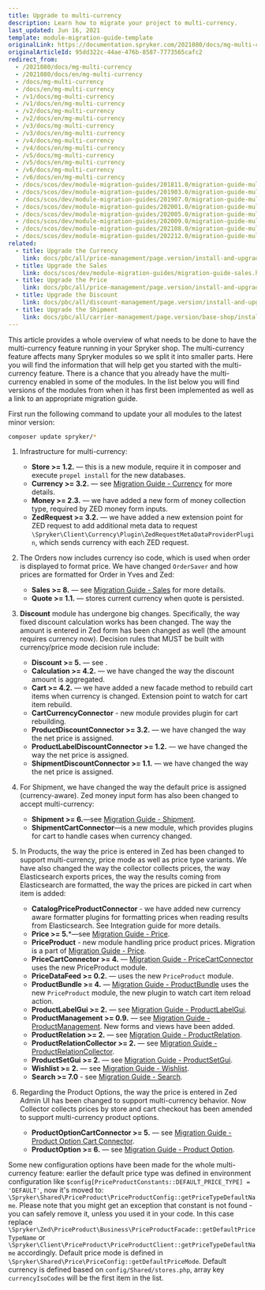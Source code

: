 ```yaml
---
title: Upgrade to multi-currency
description: Learn how to migrate your project to multi-currency.
last_updated: Jun 16, 2021
template: module-migration-guide-template
originalLink: https://documentation.spryker.com/2021080/docs/mg-multi-currency
originalArticleId: 95dd322c-44ae-476b-8587-7773565cafc2
redirect_from:
  - /2021080/docs/mg-multi-currency
  - /2021080/docs/en/mg-multi-currency
  - /docs/mg-multi-currency
  - /docs/en/mg-multi-currency
  - /v1/docs/mg-multi-currency
  - /v1/docs/en/mg-multi-currency
  - /v2/docs/mg-multi-currency
  - /v2/docs/en/mg-multi-currency
  - /v3/docs/mg-multi-currency
  - /v3/docs/en/mg-multi-currency
  - /v4/docs/mg-multi-currency
  - /v4/docs/en/mg-multi-currency
  - /v5/docs/mg-multi-currency
  - /v5/docs/en/mg-multi-currency
  - /v6/docs/mg-multi-currency
  - /v6/docs/en/mg-multi-currency
  - /docs/scos/dev/module-migration-guides/201811.0/migration-guide-multi-currency.html
  - /docs/scos/dev/module-migration-guides/201903.0/migration-guide-multi-currency.html
  - /docs/scos/dev/module-migration-guides/201907.0/migration-guide-multi-currency.html
  - /docs/scos/dev/module-migration-guides/202001.0/migration-guide-multi-currency.html
  - /docs/scos/dev/module-migration-guides/202005.0/migration-guide-multi-currency.html
  - /docs/scos/dev/module-migration-guides/202009.0/migration-guide-multi-currency.html
  - /docs/scos/dev/module-migration-guides/202108.0/migration-guide-multi-currency.html
  - /docs/scos/dev/module-migration-guides/202212.0/migration-guide-multi-currency.html  
related:
  - title: Upgrade the Currency
    link: docs/pbc/all/price-management/page.version/install-and-upgrade/upgrade-modules/upgrade-the-currency-module.html
  - title: Upgrade the Sales
    link: docs/scos/dev/module-migration-guides/migration-guide-sales.html
  - title: Upgrade the Price
    link: docs/pbc/all/price-management/page.version/install-and-upgrade/upgrade-modules/upgrade-the-price-module.html
  - title: Upgrade the Discount
    link: docs/pbc/all/discount-management/page.version/install-and-upgrade/upgrade-the-discount-module.html
  - title: Upgrade the Shipment
    link: docs/pbc/all/carrier-management/page.version/base-shop/install-and-upgrade/upgrade-modules/upgrade-the-shipment-module.html
---
```


This article provides a whole overview of what needs to be done to have the multi-currency feature running in your Spryker shop. The multi-currency feature affects many Spryker modules so we split it into smaller parts. Here you will find the information that will help get you started with the multi-currency feature.
There is a chance that you already have the multi-currency enabled in some of the modules. In the list below you will find versions of the modules from when it has first been implemented as well as a link to an appropriate migration guide.

First run the following command to update your all modules to the latest minor version:

```bash
composer update spryker/*
```

1. Infrastructure for multi-currency:

   * **Store >= 1.2.** — this is a new module, require it in composer and execute `propel install` for the new databases.
   * **Currency >= 3.2.** — see [Migration Guide - Currency](/docs/pbc/all/price-management/{{site.version}}/install-and-upgrade/upgrade-modules/upgrade-the-currency-module.html) for more details.
   * **Money >= 2.3.** — we have added a new form of money collection type, required by ZED money form inputs.
   * **ZedRequest >= 3.2.** — we have added a new extension point for ZED request to add additional meta data to request `\Spryker\Client\Currency\Plugin\ZedRequestMetaDataProviderPlugin`, which sends currency with each ZED request.

2. The Orders now includes currency iso code, which is used when order is displayed to format price. We have changed `OrderSaver` and how prices are formatted for Order in Yves and Zed:

   * **Sales >= 8.** — see [Migration Guide - Sales](/docs/scos/dev/module-migration-guides/migration-guide-sales.html) for more details.
   * **Quote >= 1.1.** — stores current currency when quote is persisted.

3. **Discount** module has undergone big changes. Specifically, the way fixed discount calculation works has been changed. The way the amount is entered in Zed form has been changed as well (the amount requires currency now). Decision rules that MUST be built with currency/price mode decision rule include:

   * **Discount >= 5.** — see .
   * **Calculation >= 4.2.** — we have changed the way the discount amount is aggregated.
   * **Cart >= 4.2.** — we have added a new facade method to rebuild cart items when currency is changed. Extension point to watch for cart item rebuild.
   * **CartCurrencyConnector** - new module provides plugin for cart rebuilding. <!-- See [Currency configuration](/docs/pbc/all/price-management/{{site.version}}/extend-and-customize/multiple-currencies-per-store-configuration.html) for more details.-->
   * **ProductDiscountConnector >= 3.2.** — we have changed the way the net price is assigned.
   * **ProductLabelDiscountConnector >= 1.2.** — we have changed the way the net price is assigned.
   * **ShipmentDiscountConnector >= 1.1.** — we have changed the way the net price is assigned.

4. For Shipment, we have changed the way the default price is assigned (currency-aware). Zed money input form has also been changed to accept multi-currency:

   * **Shipment >= 6.**—see [Migration Guide - Shipment](/docs/pbc/all/carrier-management/{{site.version}}/base-shop/install-and-upgrade/upgrade-modules/upgrade-the-shipment-module.html).
   * **ShipmentCartConnector**—is a new module, which provides plugins for cart to handle cases when currency changed. <!-- add a link See Integration guide for more details.-->

5. In Products, the way the price is entered in Zed has been changed to support multi-currency, price mode as well as price type variants. We have also changed the way the collector collects prices, the way Elasticsearch exports prices, the way the results coming from Elasticsearch are formatted, the way the prices are picked in cart when item is added:

   * **CatalogPriceProductConnector** - we have added new currency aware formatter plugins for formatting prices when reading results from Elasticsearch. See Integration guide for more details.
   * **Price >= 5.***—see [Migration Guide - Price](/docs/pbc/all/price-management/{{site.version}}/install-and-upgrade/upgrade-modules/upgrade-the-price-module.html).
   * **PriceProduct** - new module handling price product prices. Migration is a part of [Migration Guide - Price](/docs/pbc/all/price-management/{{site.version}}/install-and-upgrade/upgrade-modules/upgrade-the-price-module.html).
   * **PriceCartConnector >= 4.** — [Migration Guide - PriceCartConnector](/docs/pbc/all/price-management/{{site.version}}/install-and-upgrade/upgrade-modules/upgrade-the-pricecartconnector-module.html) uses the new PriceProduct module.
   * **PriceDataFeed >= 0.2.** — uses the new `PriceProduct` module.
   * **ProductBundle >= 4.** — [Migration Guide - ProductBundle](/docs/scos/dev/module-migration-guides/migration-guide-productbundle.html) uses the new `PriceProduct` module, the new plugin to watch cart item reload action.
   * **ProductLabelGui >= 2.** — see [Migration Guide - ProductLabelGui](/docs/scos/dev/module-migration-guides/migration-guide-productlabelgui.html).
   * **ProductManagement >= 0.9.** — see [Migration Guide - ProductManagement](/docs/scos/dev/module-migration-guides/migration-guide-productmanagement.html). New forms and views have been added.
   * **ProductRelation >= 2.** — see [Migration Guide - ProductRelation](/docs/pbc/all/product-relationship-management/{{page.version}}/install-and-upgrade/upgrade-the-productrelation-modulehtml).
   * **ProductRelationCollector >= 2.** — see [Migration Guide - ProductRelationCollector](/docs/pbc/all/product-relationship-management/{{page.version}}/install-and-upgrade/upgrade-the-productrelationcollector-module.html).
   * **ProductSetGui >= 2.** — see [Migration Guide - ProductSetGui](/docs/scos/dev/module-migration-guides/migration-guide-productsetgui.html).
   * **Wishlist >= 2.** — see [Migration Guide - Wishlist](/docs/pbc/all/shopping-list-and-wishlist/{{site.version}}/install-and-upgrade/upgrade-the-wishlist-module.html).
   * **Search >= 7.0** - see [Migration Guide - Search](/docs/pbc/all/search/{{site.version}}/install-and-upgrade/upgrade-modules/upgrade-the-search–module.html).

6. Regarding the Product Options, the way the price is entered in Zed Admin UI has been changed to support multi-currency behavior. Now Collector collects prices by store and cart checkout has been amended to support multi-currency product options.

   * **ProductOptionCartConnector >= 5.** — see [Migration Guide - Product Option Cart Connector](/docs/scos/dev/module-migration-guides/migration-guide-productoptioncartconnector.html).
   * **ProductOption >= 6.** — see [Migration Guide - Product Option](/docs/scos/dev/module-migration-guides/migration-guide-productoption.html).

Some new configuration options have been made for the whole multi-currency feature: earlier the default price type was defined in environment configuration like `$config[PriceProductConstants::DEFAULT_PRICE_TYPE] = 'DEFAULT'`, now it's moved to: `\Spryker\Shared\PriceProduct\PriceProductConfig::getPriceTypeDefaultName`. Please note that you might get an exception that constant is not found - you can safely remove it, unless you used it in your code. In this case replace `\Spryker\Zed\PriceProduct\Business\PriceProductFacade::getDefaultPriceTypeName` or `\Spryker\Client\PriceProduct\PriceProductClient::getPriceTypeDefaultName` accordingly. Default price mode is defined in `\Spryker\Shared\Price\PriceConfig::getDefaultPriceMode`. Default currency is defined based on `config/Shared/stores.php`, array key `currencyIsoCodes` will be the first item in the list.
